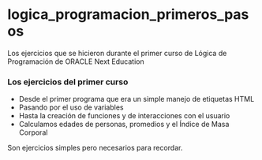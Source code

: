 # logica_programacion_primeros_pasos
Los ejercicios que se hicieron durante el primer curso de Lógica de Programación de ORACLE Next Education

### Los ejercicios del primer curso
- Desde el primer programa que era un simple manejo de etiquetas HTML
- Pasando por el uso de variables
- Hasta la creación de funciones y de interacciones con el usuario
- Calculamos edades de personas, promedios y el Índice de Masa Corporal

Son ejercicios simples pero necesarios para recordar. 
